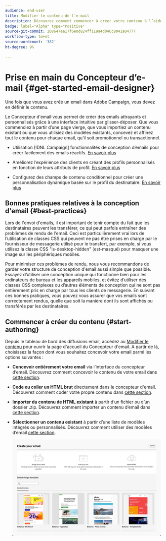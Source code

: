 ```yaml
---
audience: end-user
title: Modifier le contenu de l’e-mail
description: Découvrez comment commencer à créer votre contenu à l’aide du Concepteur d’email dans l’interface utilisateur web de Campaign
badge: label="Alpha" type="Positive"
source-git-commit: 208647ea17f6e0d824ff119a4d046c8041a04777
workflow-type: tm+mt
source-wordcount: '382'
ht-degree: 9%

---
```


# Prise en main du Concepteur d’e-mail {#get-started-email-designer}

Une fois que vous avez créé un email dans Adobe Campaign, vous devez en définir le contenu.

Le Concepteur d&#39;email vous permet de créer des emails attrayants et personnalisés grâce à une interface intuitive par glisser-déposer. Que vous commenciez à partir d’une page vierge, que vous importiez un contenu existant ou que vous utilisiez des modèles existants, concevez et affinez tout le contenu pour chaque email, qu’il soit promotionnel ou transactionnel.

<!--Built to deliver HTML optimized for responsive design, the Email Designer allows you to easily define and apply visibility conditions and dynamic content to an email, template, or fragment directly through the user interface. You can seamlessly switch between the drag and drop interface and HTML code at the click of a button.

The Email Designer allows you to create email content and email content templates. It is compatible with simple emails, transactional emails, A/B test emails, multilingual emails, and recurring emails.-->

* Utilisation [!DNL Campaign] fonctionnalités de conception d’emails pour créer facilement des emails réactifs. [En savoir plus](create-email-content.md)

* Améliorez l’expérience des clients en créant des profils personnalisés en fonction de leurs attributs de profil. [En savoir plus](../personalization/personalize.md)

* Configurez des champs de contenu conditionnel pour créer une personnalisation dynamique basée sur le profil du destinataire. [En savoir plus](../personalization/conditions.md)

## Bonnes pratiques relatives à la conception d&#39;email {#best-practices}

Lors de l&#39;envoi d&#39;emails, il est important de tenir compte du fait que les destinataires peuvent les transférer, ce qui peut parfois entraîner des problèmes de rendu de l&#39;email. Ceci est particulièrement vrai lors de l’utilisation de classes CSS qui peuvent ne pas être prises en charge par le fournisseur de messagerie utilisé pour le transfert, par exemple, si vous utilisez la classe CSS &quot;is-desktop-hidden&quot; (est-masqué) pour masquer une image sur les périphériques mobiles.

Pour minimiser ces problèmes de rendu, nous vous recommandons de garder votre structure de conception d&#39;email aussi simple que possible. Essayez d’utiliser une conception unique qui fonctionne bien pour les ordinateurs de bureau et les appareils mobiles, et évitez d’utiliser des classes CSS complexes ou d’autres éléments de conception qui ne sont pas entièrement pris en charge par tous les clients de messagerie. En suivant ces bonnes pratiques, vous pouvez vous assurer que vos emails sont correctement rendus, quelle que soit la manière dont ils sont affichés ou transférés par les destinataires.

## Commencer à créer du contenu {#start-authoring}

Depuis le tableau de bord des diffusions email, accédez au [Modifier le contenu](edit-content.md) pour ouvrir la page d&#39;accueil du Concepteur d&#39;email. A partir de là, choisissez la façon dont vous souhaitez concevoir votre email parmi les options suivantes :

* **Concevoir entièrement votre email** via l’interface du concepteur d’email. Découvrez comment concevoir le contenu de votre email dans [cette section](create-email-content.md).

* **Code ou coller un HTML brut** directement dans le concepteur d&#39;email. Découvrez comment coder votre propre contenu dans [cette section](code-content.md).

* **Importer du contenu de HTML existant** à partir d’un fichier ou d’un dossier .zip. Découvrez comment importer un contenu d’email dans [cette section](existing-content.md).

* **Sélectionner un contenu existant** à partir d’une liste de modèles intégrés ou personnalisés. Découvrez comment utiliser des modèles d’email [cette section](email-sample-templates.md).

  ![](assets/email_designer_create_options.png)

